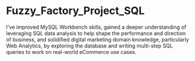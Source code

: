 # Fuzzy_Factory_Project_SQL
I've improved MySQL Workbench skills, gained a deeper understanding of leveraging SQL data analysis to help shape the performance and direction of business, and solidified digital marketing domain knowledge, particularly Web Analytics, by exploring the database and writing multi-step SQL queries to work on real-world eCommerce use cases.
